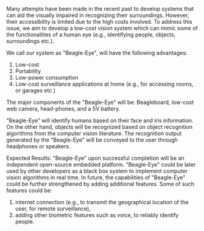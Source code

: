 Many attempts have been made in the recent past to develop systems that can aid the visually impaired in recognizing their surroundings. However, their accessibility is limited due to the high costs involved. To address this issue, we aim to develop a low-cost vision system which can mimic some of the functionalities of a human eye (e.g., identifying people, objects, surroundings etc.).

We call our system as "Beagle-Eye", will have the following advantages:
1. Low-cost
2. Portability
3. Low-power consumption
4. Low-cost surveillance applications at home (e.g., for accessing rooms, or garages etc.)

The major components of the "Beagle-Eye" will be: Beagleboard, low-cost web camera, head-phones, and a 5V battery.

"Beagle-Eye" will identify humans based on their face and iris information. On the other hand, objects will be recognized based on object recognition algorithms from the computer vision literature. The recognition output generated by the "Beagle-Eye" will be conveyed to the user through headphones or speakers.

Expected Results:
"Beagle-Eye" upon successful completion will be an independent open-source embedded platform. "Beagle-Eye" could be later used by other developers as a black box system to implement computer vision algorithms in real time. In future, the capabilities of "Beagle-Eye" could be further strengthened by adding additional features. Some of such features could be:
1. internet connection (e.g., to transmit the geographical location of the user, for remote surveillance),
2. adding other biometric features such as voice, to reliably identify people.
